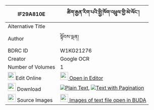 |IF29A810E|ཚིག་རྒྱན་རིག་པའི་སྤྱི་ཁོག་འཕྲུལ་གྱི་མེ་ལོང་། 
| --- | --- 
|Alternative Title |
|Author| སྟོབས་ལྡན།
|BDRC ID | W1KG21276
|Creator | Google OCR
|Number of Volumes| 1
|<img width="25" src="https://img.icons8.com/color/25/000000/edit-property.png">Edit Online| [<img width="25" src="https://avatars.githubusercontent.com/u/45091458?s=200&v=4"> Open in Editor](http://editor.openpecha.org/IF29A810E)
|<img width="25" src="https://img.icons8.com/fluent/48/000000/download-2.png"/>  Download | [![](https://img.icons8.com/color/20/000000/txt.png)Plain Text](https://github.com/Openpecha/IF29A810E/releases/download/v1/tsikgyen_rigpa_i_chikhok_trul__plain_IF29A810E.zip), [![](https://img.icons8.com/color/20/000000/txt.png)Text with Pagination](https://github.com/Openpecha/IF29A810E/releases/download/v1/tsikgyen_rigpa_i_chikhok_trul__pages_IF29A810E.zip)
|<img width="25" src="https://img.icons8.com/plasticine/100/000000/pictures-folder.png"/>  Source Images | [<img width="25" src="https://library.bdrc.io/icons/BUDA-small.svg"> Images of text file open in BUDA](https://library.bdrc.io/show/bdr:W1KG21276)